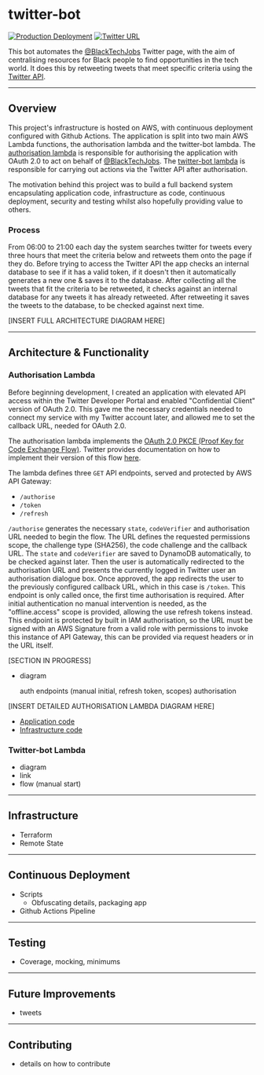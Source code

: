 # twitter-bot

[![Production Deployment][circleci-badge]][production-deployment] [![Twitter URL][twitter-badge]][twitter-profile]

This bot automates the [@BlackTechJobs][twitter-profile] Twitter page, with the aim of centralising resources for Black people to find opportunities in the tech world. It does this by retweeting tweets that meet specific criteria using the [Twitter API][twitter-api].

---

## Overview

This project's infrastructure is hosted on AWS, with continuous deployment configured with Github Actions. The application is split into two main AWS Lambda functions, the authorisation lambda and the twitter-bot lambda. The [authorisation lambda](#authorisation-lambda) is responsible for authorising the application with OAuth 2.0 to act on behalf of [@BlackTechJobs][twitter-profile]. The [twitter-bot lambda](#twitter-bot-lambda) is responsible for carrying out actions via the Twitter API after authorisation.

The motivation behind this project was to build a full backend system encapsulating application code, infrastructure as code, continuous deployment, security and testing whilst also hopefully providing value to others.

### Process

From 06:00 to 21:00 each day the system searches twitter for tweets every three hours that meet the criteria below and retweets them onto the page if they do. Before trying to access the Twitter API the app checks an internal database to see if it has a valid token, if it doesn't then it automatically generates a new one & saves it to the database. After collecting all the tweets that fit the criteria to be retweeted, it checks against an internal database for any tweets it has already retweeted. After retweeting it saves the tweets to the database, to be checked against next time.

[INSERT FULL ARCHITECTURE DIAGRAM HERE]

---

## Architecture & Functionality

### Authorisation Lambda

Before beginning development, I created an application with elevated API access within the Twitter Developer Portal and enabled "Confidential Client" version of OAuth 2.0. This gave me the necessary credentials needed to connect my service with my Twitter account later, and allowed me to set the callback URL, needed for OAuth 2.0.

The authorisation lambda implements the [OAuth 2.0 PKCE (Proof Key for Code Exchange Flow)][pkce]. Twitter provides documentation on how to implement their version of this flow [here][twitter-oauth].

The lambda defines three `GET` API endpoints, served and protected by AWS API Gateway:

- `/authorise`
- `/token`
- `/refresh`

`/authorise` generates the necessary `state`, `codeVerifier` and authorisation URL needed to begin the flow. The URL defines the requested permissions scope, the challenge type (SHA256), the code challenge and the callback URL. The `state` and `codeVerifier` are saved to DynamoDB automatically, to be checked against later. Then the user is automatically redirected to the authorisation URL and presents the currently logged in Twitter user an authorisation dialogue box. Once approved, the app redirects the user to the previously configured callback URL, which in this case is `/token`. This endpoint is only called once, the first time authorisation is required. After initial authentication no manual intervention is needed, as the "offline.access" scope is provided, allowing the use refresh tokens instead. This endpoint is protected by built in IAM authorisation, so the URL must be signed with an AWS Signature from a valid role with permissions to invoke this instance of API Gateway, this can be provided via request headers or in the URL itself.

[SECTION IN PROGRESS]

- diagram

  auth endpoints (manual initial, refresh token, scopes)
  authorisation

[INSERT DETAILED AUTHORISATION LAMBDA DIAGRAM HERE]

- [Application code][auth-app-code]
- [Infrastructure code][auth-infra-code]

### Twitter-bot Lambda

- diagram
- link
- flow (manual start)

---

## Infrastructure

- Terraform
- Remote State

---

## Continuous Deployment

- Scripts
  - Obfuscating details, packaging app
- Github Actions Pipeline

---

## Testing

- Coverage, mocking, minimums

---

## Future Improvements

- tweets

---

## Contributing

- details on how to contribute

[circleci-badge]: https://github.com/MugishaU/twitter-bot/actions/workflows/deploy.yml/badge.svg?branch=main
[production-deployment]: https://github.com/MugishaU/twitter-bot/actions/workflows/deploy.yml
[twitter-api]: https://developer.twitter.com/en/docs/twitter-api
[twitter-profile]: https://twitter.com/BlackTechJobs
[twitter-badge]: https://img.shields.io/twitter/url.svg?label=Follow%20%40BlackTechJobs&style=social&url=https%3A%2F%2Ftwitter.com%2FBlackTechJobs
[auth-app-code]: ./src/authorisation-lambda
[auth-infra-code]: ./terraform/modules/authorisation-lambda
[twitter-app-code]: ./src/twitter-bot-lambda
[twitter-infra-code]: ./terraform/modules/twitter-bot-lambda/
[pkce]: https://www.oauth.com/oauth2-servers/pkce/
[twitter-oauth]: https://developer.twitter.com/en/docs/authentication/oauth-2-0/authorization-code
